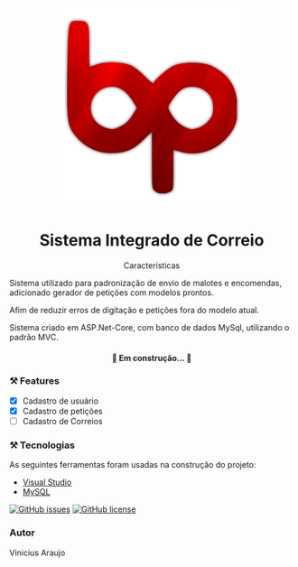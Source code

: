 <p align="center">
<img  src="https://github.com/vabarboza/SicWEB/blob/master/wwwroot/img/toponew.png"/>
</p>

<h1 align="center">Sistema Integrado de Correio</h1>


<p align="center">Caracteristicas</p>
<p>Sistema utilizado para padronização de envio de malotes e encomendas, adicionado gerador de petições com modelos prontos.</p>
<p>Afim de reduzir erros de digitação e petições fora do modelo atual.</p>
<p>Sistema criado em ASP.Net-Core, com banco de dados MySql, utilizando o padrão MVC.</p>

<h4 align="center"> 
	🚧  Em construção...  🚧
</h4>

### ⚒️ Features
- [x] Cadastro de usuário
- [x] Cadastro de petições
- [ ] Cadastro de Correios

### ⚒️ Tecnologias

As seguintes ferramentas foram usadas na construção do projeto:

- [Visual Studio](https://visualstudio.microsoft.com/pt-br/vs/community/)
- [MySQL](https://www.mysql.com)

<a href="https://github.com/vabarboza/SicWEB/issues"><img alt="GitHub issues" src="https://img.shields.io/github/issues/vabarboza/SicWEB"></a>
<a href="https://github.com/vabarboza/SicWEB/blob/master/LICENSE"><img alt="GitHub license" src="https://img.shields.io/github/license/vabarboza/SicWEB"></a>



### Autor
Vinicius Araujo

